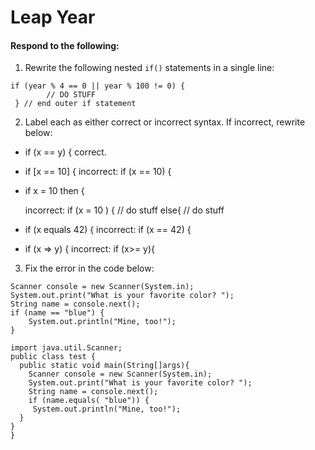# Leap Year
#### Respond to the following:

1. Rewrite the following nested `if()` statements in a single line:
  ```
  if (year % 4 == 0 || year % 100 != 0) { 
          // DO STUFF
   } // end outer if statement
  ```

2. Label each as either correct or incorrect syntax. If incorrect, rewrite below:
  * if (x == y) {
    correct.
    
  * if [x == 10] {
        incorrect: if (x == 10) {

  * if x = 10 then { 
       
    incorrect: if (x = 10 ) {
    // do stuff
   else{
     // do stuff
  * if (x equals 42) {
        incorrect: if (x == 42) {
  * if (x => y) {
        incorrect: if (x>= y){

3. Fix the error in the code below:

  ```
  Scanner console = new Scanner(System.in);
  System.out.print("What is your favorite color? ");
  String name = console.next();
  if (name == "blue") {
      System.out.println("Mine, too!");
  }
  ```
  ```
  import java.util.Scanner;
public class test {
    public static void main(String[]args){
      Scanner console = new Scanner(System.in);
      System.out.print("What is your favorite color? ");
      String name = console.next();
      if (name.equals( "blue")) {
       System.out.println("Mine, too!");
    }
  }
}
```
